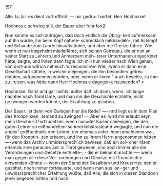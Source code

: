 157

Alle. Ia, Ia! .es dient vortrefflich! — nur gedru-
tvortet, Herr Hochnase!

Hochnas e schwieg still, der Bauer aber fuhr.fort2:

Nun könnte es sich zutragen, daß doch endlich die Obrig-
keit aufmerksam auf ihn würde, ihn beim Kopf nahme-
schrecklich mißhandeln-, mit Schimpf und Schande zum
Lande hinaußstäubte, und über die Grenze führre. Wie,
wenn et nun insgeheim miederläme, sich seinen Getreueu,
die er nun an seiner Statt zu Lehrern.und Anmerbern meh-
rerer Unterthanen angeordnet hätte, zeigte, und ihnen dann
fagte: ich mill nun wieder nach Wien gehen, von dort-aus
will ich mit euch lorrespondirem Wie, ,wenn er dann eine
Gesellschaft stiftete, in welche diejenigen, die ihm besonders
getreu dienten, aufgenommen würden, oder, wenn er ihnen "
auch besehle, zu ihm zu ,reisen, was hätte dann Herr
Hochnas e dagegen einzuwenden? «

Hochnase. Ganz und gar nichts, außer daß ich dann,
wenn. ich lange nachher nach Torol läme, und man mir
die Geschichte erzählte, nicht gezwungen werden könnte, der
Erzählung zu glauben. .

Der Bauer. Ist denn von Zwingen hier die Rede?
—- nnd liegt es in dem Plan des Kronprinzen, Jemand
zu zwingen? — Aber es· wird mir erlaubt seyn, mein
Gleiche-iß fortzusetzen: wenn nun«der Kaiser dieienigen, die
den guten Lehrer so mißhandelteni schrecklichstrasteund
wegiagte, und nun die anoler’ grdßtentheils den Lehrer,
der ehemals unter ihnen erschienen war, für den Kronptin-
zen erkannt, und ihn zu ihrem Herrn angenommen hätten
—-wenn das Archiv unmidersprechlich bewiese, daß ein sol-
cher Mann ehemals eine geraume Zeit in Throl gewesen,
und noch immer alle die Verordnungen und-Gesetze enthielte-; -
die er bekannt machte —- wenn man gegen alle diese Ver-
ordnungen und Gesetze.mit Grund nichte. einwenden könnte
— wenn der Stand der Gesalbten und Kreuzrirter, den er
gestiftet, noch immer fortdauerte, und wenn man aus lan-
ger und unwidersprechlicher Erfahrung wüßte, daß Alle,
die sich in diesen Standoon jeher begeben hätten nnd noch

